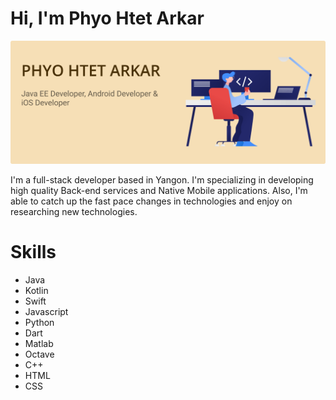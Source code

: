 # Hi, I'm Phyo Htet Arkar

<img src="https://raw.githubusercontent.com/phyohtetarkar/phyohtetarkar/master/images/cover.png">

I'm a full-stack developer based in Yangon. I'm specializing in developing high quality Back-end services and Native Mobile applications. Also, I'm able to catch up the fast pace changes in technologies and enjoy on researching new technologies.

# Skills

- Java
- Kotlin
- Swift
- Javascript
- Python
- Dart
- Matlab
- Octave
- C++
- HTML
- CSS
